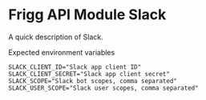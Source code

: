 # Frigg API Module Slack

A quick description of Slack.

Expected environment variables
```
SLACK_CLIENT_ID="Slack app client ID"
SLACK_CLIENT_SECRET="Slack app client secret"
SLACK_SCOPE="Slack bot scopes, comma separated"
SLACK_USER_SCOPE="Slack user scopes, comma separated"
```